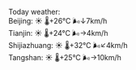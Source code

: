 Today weather:  
Beijing: ☀️   🌡️+26°C 🌬️↓7km/h  
Tianjin: ☀️   🌡️+24°C 🌬️→4km/h  
Shijiazhuang: ☀️   🌡️+32°C 🌬️↙4km/h  
Tangshan: ☀️   🌡️+25°C 🌬️→10km/h  

